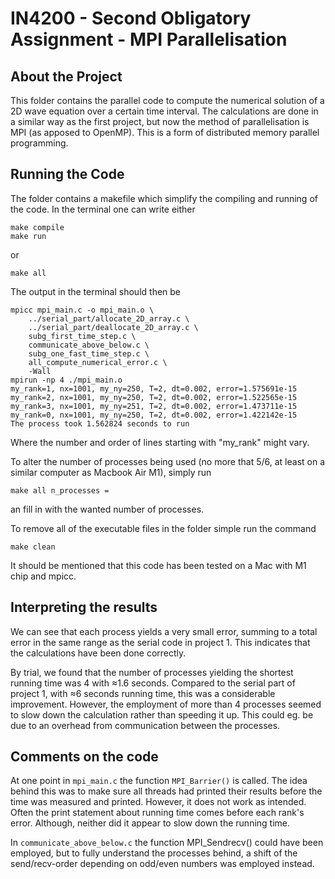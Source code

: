 # IN4200 - Second Obligatory Assignment - MPI Parallelisation 

## About the Project
This folder contains the parallel code to compute the numerical solution of a 2D wave equation over a certain time interval. The calculations are done in a similar way as the first project, but now the method of parallelisation is MPI (as apposed to OpenMP). This is a form of distributed memory parallel programming. 
 

## Running the Code
The folder contains a makefile which simplify the compiling and running of the code. In the terminal one can write either 
```
make compile
make run
```

or 
```
make all
```
The output in the terminal should then be 
```
mpicc mpi_main.c -o mpi_main.o \
	../serial_part/allocate_2D_array.c \
	../serial_part/deallocate_2D_array.c \
	subg_first_time_step.c \
	communicate_above_below.c \
	subg_one_fast_time_step.c \
	all_compute_numerical_error.c \
	-Wall
mpirun -np 4 ./mpi_main.o
my_rank=1, nx=1001, my_ny=250, T=2, dt=0.002, error=1.575691e-15
my_rank=2, nx=1001, my_ny=250, T=2, dt=0.002, error=1.522565e-15
my_rank=3, nx=1001, my_ny=251, T=2, dt=0.002, error=1.473711e-15
my_rank=0, nx=1001, my_ny=250, T=2, dt=0.002, error=1.422142e-15
The process took 1.562824 seconds to run
```
Where the number and order of lines starting with "my_rank" might vary. 

To alter the number of processes being used (no more that 5/6, at least on a similar computer as Macbook Air M1), simply run
```
make all n_processes = 
```
an fill in with the wanted number of processes. 

To remove all of the executable files in the folder simple run the command

```
make clean
```
It should be mentioned that this code has been tested on a Mac with M1 chip and mpicc.

## Interpreting the results
We can see that each process yields a very small error, summing to a total error in the same range as the serial code in project 1. This indicates that the calculations have been done correctly. 

By trial, we found that the number of processes yielding the shortest running time was 4 with ≈1.6 seconds. Compared to the serial part of project 1, with ≈6 seconds running time, this was a considerable improvement. However, the employment of more than 4 processes seemed to slow down the calculation rather than speeding it up. This could eg. be due to an overhead from communication between the processes.


## Comments on the code
At one point in ```mpi_main.c``` the function ```MPI_Barrier()``` is called. The idea behind this was to make sure all threads had printed their results before the time was measured and printed. However, it does not work as intended. Often the print statement about running time comes before each rank's error. Although, neither did it appear to slow down the running time. 

In ```communicate_above_below.c``` the function MPI_Sendrecv() could have been employed, but to fully understand the processes behind, a shift of the send/recv-order depending on odd/even numbers was employed instead. 